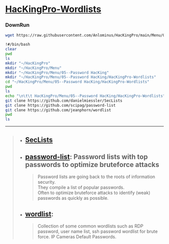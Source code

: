 # [HacKingPro-Wordlists]()
### DownRun
```bash
wget https://raw.githubusercontent.com/Anlominus/HacKingPro/main/Menu/05--Password%20HacKing/HacKingPro-Wordlists/HacKingPro-Passwords.sh; sh HacKingPro-Passwords.sh 
```

```bash
!#/bin/bash
clear
pwd
ls
mkdir "~/HacKingPro"
mkdir "~/HacKingPro/Menu"
mkdir "~/HacKingPro/Menu/05--Password HacKing"
mkdir "~/HacKingPro/Menu/05--Password HacKing/HacKingPro-Wordlists"
cd "~/HacKingPro/Menu/05--Password HacKing/HacKingPro-Wordlists"
pwd
ls
echo "\n\t\t HacKingPro/Menu/05--Password HacKing/HacKingPro-Wordlists"
git clone https://github.com/danielmiessler/SecLists
git clone https://github.com/scipag/password-list
git clone https://github.com/jeanphorn/wordlist
pwd
ls
```

---

> - ## [SecLists](https://github.com/danielmiessler/SecLists) 
> - ## [password-list](https://github.com/scipag/password-list): Password lists with top passwords to optimize bruteforce attacks
>   > Password lists are going back to the roots of information security. <br> They compile a list of popular passwords. <br> Often to optimize bruteforce attacks to identify (weak) passwords as quickly as possible.
> - ## [wordlist](https://github.com/jeanphorn/wordlist): 
>   > Collection of some common wordlists such as RDP password, user name list, ssh password wordlist for brute force. IP Cameras Default Passwords.

